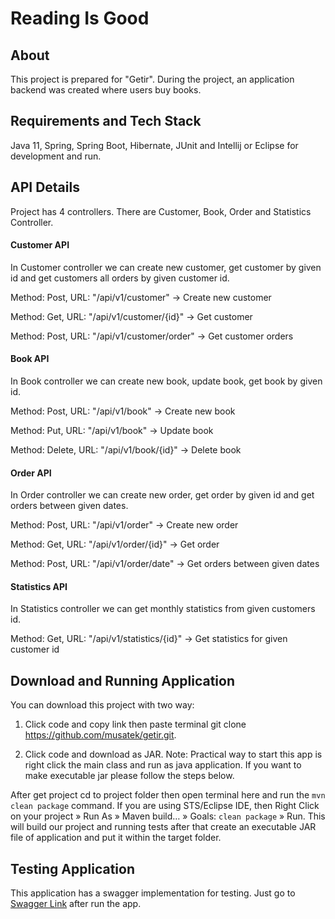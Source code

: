 # Reading Is Good

## About
This project is prepared for "Getir". During the project, an application backend was created where users buy books.

## Requirements and Tech Stack

Java 11, Spring, Spring Boot, Hibernate, JUnit and Intellij or Eclipse for development and run.

## API Details
Project has 4 controllers. There are Customer, Book, Order and Statistics Controller.

#### Customer API
In Customer controller we can create new customer, get customer by given id and get customers all orders by given customer id.

Method: Post, URL: "/api/v1/customer" -> Create new customer

Method: Get, URL: "/api/v1/customer/{id}" -> Get customer

Method: Post, URL: "/api/v1/customer/order" -> Get customer orders

#### Book API
In Book controller we can create new book, update book, get book by given id.

Method: Post, URL: "/api/v1/book" -> Create new book

Method: Put, URL: "/api/v1/book" -> Update book

Method: Delete, URL: "/api/v1/book/{id}" -> Delete book

#### Order API
In Order controller we can create new order, get order by given id and get orders between given dates.

Method: Post, URL: "/api/v1/order" -> Create new order

Method: Get, URL: "/api/v1/order/{id}" -> Get order

Method: Post, URL: "/api/v1/order/date" -> Get orders between given dates

#### Statistics API
In Statistics controller we can get monthly statistics from given customers id.

Method: Get, URL: "/api/v1/statistics/{id}" -> Get statistics for given customer id

## Download and Running Application

You can download this project with two way:
1) Click code and copy link then paste terminal  git clone https://github.com/musatek/getir.git.

2) Click code and download as JAR.
Note: Practical way to start this app is right click the main class and run as java application. If you want to make executable jar please follow the steps below.

After get project cd to project folder then open terminal here and run the 
```mvn clean package``` 
command. If you are using STS/Eclipse IDE, then Right Click on your project » Run As » Maven build… » Goals: 
```clean package``` 
» Run. This will build our project and running tests after that create an executable JAR file of application and put it within the target folder.

## Testing Application

This application has a swagger implementation for testing.
Just go to [Swagger Link](http://localhost:9521/swagger-ui.html#) after run the app. 
